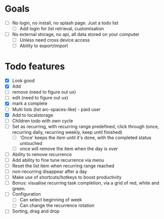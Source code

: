 Goals
==
- [ ] No login, no install, no splash page. Just a todo list
  - [ ] Add login for list retrieval, customisation
- [ ] No external storage, no api, all data stored on your computer
  - [ ] Unless need cross device access
  - [ ] Ability to export/import

Todo features
==
- [x] Look good
- [x] Add
- [ ] remove (need to figure out ux)
- [ ] edit (need to figure out ux)
- [x] mark a complete
- [ ] Multi lists (list arc-spaces-like) - paid user
- [x] Add to localstorage
- [ ] Children todo with own cycle
- [ ] Set as recurring, with recurring range predefined, click through (once, recurring daily, recurring weekly, keep until finished)
    - [ ] 'Once' keeps the item until it's done, with the completed status untouched
    - [ ] once will remove the item when the day is over
- [ ] Ability to remove recurrence
- [ ] Add ability to fine tune recurrence via menu
- [ ] Reset the list item when recurring range reached
- [ ] non-recurring disappear after a day
- [ ] Make use of shortcuts/hotkeys to boost productivity
- [ ] Bonus: visualise recurring task completion, via a grid of red, white and green.
- [ ] Configuration
  - [ ] Can select beginning of week
  - [ ] Can change the recurrence rotation
- [ ] Sorting, drag and drop